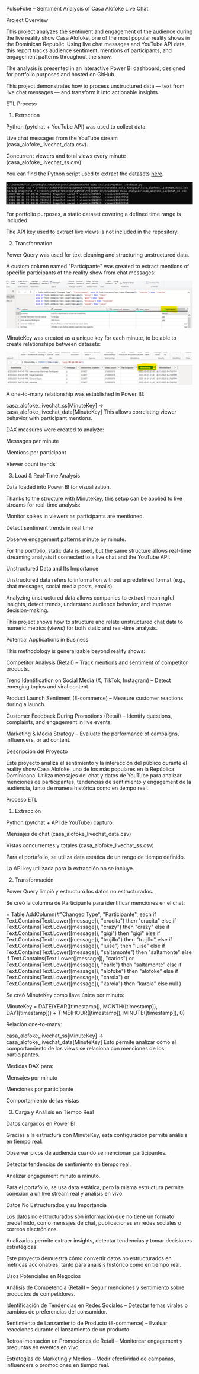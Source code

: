 PulsoFoke – Sentiment Analysis of Casa Alofoke Live Chat

Project Overview

This project analyzes the sentiment and engagement of the audience during the live reality show Casa Alofoke, one of the most popular reality shows in the Dominican Republic. Using live chat messages and YouTube API data, this report tracks audience sentiment, mentions of participants, and engagement patterns throughout the show.

The analysis is presented in an interactive Power BI dashboard, designed for portfolio purposes and hosted on GitHub.

This project demonstrates how to process unstructured data — text from live chat messages — and transform it into actionable insights.

ETL Process

1. Extraction

Python (pytchat + YouTube API) was used to collect data:

Live chat messages from the YouTube stream (casa_alofoke_livechat_data.csv).

Concurrent viewers and total views every minute (casa_alofoke_livechat_ss.csv).

You can find the Python script used to extract the datasets [here](./assets/lcextract.py).

![Python execution screenshot](./assets/pythonexec.png)

For portfolio purposes, a static dataset covering a defined time range is included.

The API key used to extract live views is not included in the repository.

2. Transformation

Power Query was used for text cleaning and structuring unstructured data.

A custom column named "Participante" was created to extract mentions of specific participants of the reality show from chat messages:

![Participante field creation](./assets/datatransf1.png)

MinuteKey was created as a unique key for each minute, to be able to create relationships between datasets:

![Participante field creation](./assets/datatransf2.png)

A one-to-many relationship was established in Power BI:

casa_alofoke_livechat_ss[MinuteKey] → casa_alofoke_livechat_data[MinuteKey]
This allows correlating viewer behavior with participant mentions.

DAX measures were created to analyze:

Messages per minute

Mentions per participant

Viewer count trends

3. Load & Real-Time Analysis

Data loaded into Power BI for visualization.

Thanks to the structure with MinuteKey, this setup can be applied to live streams for real-time analysis:

Monitor spikes in viewers as participants are mentioned.

Detect sentiment trends in real time.

Observe engagement patterns minute by minute.

For the portfolio, static data is used, but the same structure allows real-time streaming analysis if connected to a live chat and the YouTube API.

Unstructured Data and Its Importance

Unstructured data refers to information without a predefined format (e.g., chat messages, social media posts, emails).

Analyzing unstructured data allows companies to extract meaningful insights, detect trends, understand audience behavior, and improve decision-making.

This project shows how to structure and relate unstructured chat data to numeric metrics (views) for both static and real-time analysis.

Potential Applications in Business

This methodology is generalizable beyond reality shows:

Competitor Analysis (Retail) – Track mentions and sentiment of competitor products.

Trend Identification on Social Media (X, TikTok, Instagram) – Detect emerging topics and viral content.

Product Launch Sentiment (E-commerce) – Measure customer reactions during a launch.

Customer Feedback During Promotions (Retail) – Identify questions, complaints, and engagement in live events.

Marketing & Media Strategy – Evaluate the performance of campaigns, influencers, or ad content.

Descripción del Proyecto

Este proyecto analiza el sentimiento y la interacción del público durante el reality show Casa Alofoke, uno de los más populares en la República Dominicana. Utiliza mensajes del chat y datos de YouTube para analizar menciones de participantes, tendencias de sentimiento y engagement de la audiencia, tanto de manera histórica como en tiempo real.

Proceso ETL

1. Extracción

Python (pytchat + API de YouTube) capturó:

Mensajes de chat (casa_alofoke_livechat_data.csv)

Vistas concurrentes y totales (casa_alofoke_livechat_ss.csv)

Para el portafolio, se utiliza data estática de un rango de tiempo definido.

La API key utilizada para la extracción no se incluye.

2. Transformación

Power Query limpió y estructuró los datos no estructurados.

Se creó la columna de Participante para identificar menciones en el chat:

= Table.AddColumn(#"Changed Type", "Participante", each 
    if Text.Contains(Text.Lower([message]), "crucita") then "crucita"
    else if Text.Contains(Text.Lower([message]), "crazy") then "crazy"
    else if Text.Contains(Text.Lower([message]), "gigi") then "gigi"
    else if Text.Contains(Text.Lower([message]), "trujillo") then "trujillo"
    else if Text.Contains(Text.Lower([message]), "luise") then "luise"
    else if Text.Contains(Text.Lower([message]), "saltamonte") then "saltamonte"
    else if Text.Contains(Text.Lower([message]), "carlos") or Text.Contains(Text.Lower([message]), "carlo") then "saltamonte"
    else if Text.Contains(Text.Lower([message]), "alofoke") then "alofoke"
    else if Text.Contains(Text.Lower([message]), "carola") or Text.Contains(Text.Lower([message]), "karola") then "karola"
    else null
)

Se creó MinuteKey como llave única por minuto:

MinuteKey = 
DATE(YEAR([timestamp]), MONTH([timestamp]), DAY([timestamp])) +
TIME(HOUR([timestamp]), MINUTE([timestamp]), 0)

Relación one-to-many:

casa_alofoke_livechat_ss[MinuteKey] → casa_alofoke_livechat_data[MinuteKey]
Esto permite analizar cómo el comportamiento de los views se relaciona con menciones de los participantes.

Medidas DAX para:

Mensajes por minuto

Menciones por participante

Comportamiento de las vistas

3. Carga y Análisis en Tiempo Real

Datos cargados en Power BI.

Gracias a la estructura con MinuteKey, esta configuración permite análisis en tiempo real:

Observar picos de audiencia cuando se mencionan participantes.

Detectar tendencias de sentimiento en tiempo real.

Analizar engagement minuto a minuto.

Para el portafolio, se usa data estática, pero la misma estructura permite conexión a un live stream real y análisis en vivo.

Datos No Estructurados y su Importancia

Los datos no estructurados son información que no tiene un formato predefinido, como mensajes de chat, publicaciones en redes sociales o correos electrónicos.

Analizarlos permite extraer insights, detectar tendencias y tomar decisiones estratégicas.

Este proyecto demuestra cómo convertir datos no estructurados en métricas accionables, tanto para análisis histórico como en tiempo real.

Usos Potenciales en Negocios

Análisis de Competencia (Retail) – Seguir menciones y sentimiento sobre productos de competidores.

Identificación de Tendencias en Redes Sociales – Detectar temas virales o cambios de preferencias del consumidor.

Sentimiento de Lanzamiento de Producto (E-commerce) – Evaluar reacciones durante el lanzamiento de un producto.

Retroalimentación en Promociones de Retail – Monitorear engagement y preguntas en eventos en vivo.

Estrategias de Marketing y Medios – Medir efectividad de campañas, influencers o promociones en tiempo real.
